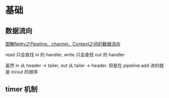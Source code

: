 # 基础

## 数据流向

[图解Netty之Pipeline、channel、Context之间的数据流向](https://blog.csdn.net/u012562943/article/details/53256561)

read 只会查找 in 的 handler, write 只会查找 out 的 handler

虽然 in 从  header -> tailer, out 从 tailer -> header. 但是在 pipeline.add 进的就是 in/out 的顺序

## timer 机制